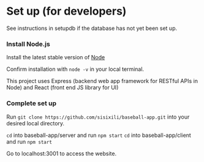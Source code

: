 # Set up (for developers)

See instructions in setupdb if the database has not yet been set up. 


### Install Node.js 

Install the latest stable version of [Node](https://nodejs.org/en/download/package-manager/)

Confirm installation with `node -v` in your local terminal.

This project uses Express (backend web app framework for RESTful APIs in Node) and React (front end JS library for UI)

### Complete set up

Run `git clone https://github.com/sisixili/baseball-app.git` into your desired local directory.

`cd` into baseball-app/server and run `npm start`
`cd` into baseball-app/client and run `npm start`

Go to localhost:3001 to access the website. 
